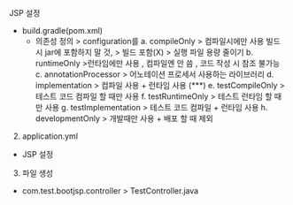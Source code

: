 JSP 설정
- build.gradle(pom.xml)
	- 의존성 정의 > configuration를
		a. compileOnly > 컴파일시에만 사용 빌드 시 jar에 포함하지 말 것, > 빌드 포함(X) > 실행 파일  용량 줄이기 
		b. runtimeOnly >런타임에만 사용 , 컴파일엔 안 씀 , 코드 작성 시 참조 불가능 
		c. annotationProcessor > 어노테이션 프로세서 사용하는 라이브러리 
		d. implementation > 컴파일 사용 + 런타임 사용 (\*\*\*)
		e. testCompileOnly > 테스트 코드 컴파일 할 때만 사용
		f. testRuntimeOnly > 테스트 런타임 할 때만 사용
		g. testImplementation > 테스트 코드 컴파일 + 런타임 사용
		h. developmentOnly > 개발때만 사용 + 배포 할 때 제외


2. application.yml
- JSP 설정

3. 파일 생성
- com.test.bootjsp.controller > TestController.java